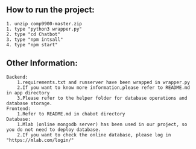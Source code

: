 ## How to run the project:
    
    1. unzip comp9900-master.zip
    1. type "python3 wrapper.py"
    2. type "cd Chatbot"
    3. type "npm intsall"
    4. type "npm start"
    


## Other Information:
    Backend:
        1.requirements.txt and runserver have been wrapped in wrapper.py
        2.If you want to know more information,please refer to README.md in app directory
        3.Please refer to the helper folder for database operations and database storage.
    Frontend:
        1.Refer to README.md in chabot directory
    Database:
        1.Mlab (online mongodb server) has been used in our project, so you do not need to deploy database.
        2.If you want to check the online database, please log in "https://mlab.com/login/" 
   

